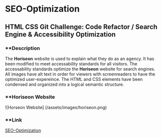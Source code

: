 # SEO-Optimization
## HTML CSS Git Challenge: Code Refactor / Search Engine &amp; Accessibility Optimization</h2>

### **Description
The **Horiseon** website is used to explain what they do as an agency. It has been modified to meet accessability standards for all visitors. The accessability standards optimize the **Horiseon** website for search engines. All images have alt text in order for viewers with screenreaders to have the optimized user-expereince. The HTML and CSS elements have been condensed and organized into a logical semantic structure.

### **Horiseon Website
![Horseon Website]
(/assets/images/horiseon.png)

### **Link
[SEO-Optimization](https://anniemarsh.github.io/SEO-optimization/)